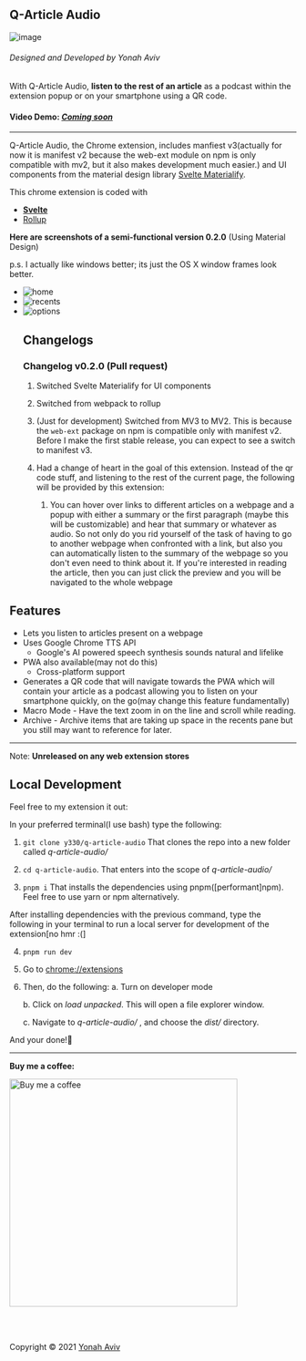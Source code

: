 
<h2>Q-Article Audio</h2>

![image](https://github.com/y330/Q-Article-Audio/blob/master/assets/logo-dark.svg?raw=true)

<h6>Designed and Developed by Yonah Aviv</h6>



With Q-Article Audio, <b>listen to the rest of an article</b> as a podcast within the extension popup or on your smartphone using a QR code.

<h4>Video Demo: <a href="#" title="demo"><em>Coming soon</em></a></h4>

----

Q-Article Audio, the Chrome extension, includes manfiest v3(actually for now it is manifest v2 because the web-ext module on npm is only compatible with mv2, but it also makes development much easier.) and UI components from the material design library <a href="https://svelte-materialify.vercel.app/" title="Svelte Materialify">Svelte Materialify</a>.

This chrome extension is coded with
- <a href="https://svelte.dev/" title="Svelte website"> __Svelte__ </a>
- <a href="https://rollupjs.org" title="webpack.js website">Rollup</a>

__Here are screenshots of a semi-functional version 0.2.0__ (Using Material Design)

p.s. I actually like windows better; its just the OS X window frames look better.

<ul>
  <li>
   <img alt="home" src="https://github.com/y330/q-article-audio/blob/master/assets/screenshots/home.png?raw=true"/>
 </li>
  <li>
   <img alt="recents" src="https://github.com/y330/q-article-audio/blob/master/assets/screenshots/recents.png?raw=true"/>
  </li>
  <li>
   <img alt="options" src="https://github.com/y330/q-article-audio/blob/master/assets/screenshots/options.png?raw=true"/>

  </li>
    
## Changelogs
	
### Changelog v0.2.0 (Pull request)

1. Switched Svelte Materialify for UI components
	
2. Switched from webpack to rollup
	
3. (Just for development) Switched from MV3 to MV2. This is because the `web-ext` package on npm is compatible only with manifest v2. Before I make the first stable release, you can expect to see a switch to manifest v3.
	
4. Had a change of heart in the goal of this extension. Instead of the qr code stuff, and listening to the rest of the current page, the following will be provided by this extension:
	1. You can hover over links to different articles on a webpage and a popup with either a summary or the first paragraph (maybe this will be customizable) and hear that summary or whatever as audio. So not only do you rid yourself of the task of having to go to another webpage when confronted with a link, but also you can automatically listen to the summary of the webpage so you don't even need to think about it. If you're interested in reading the article, then you can just click the preview and you will be navigated to the whole webpage

</ul>
  <h2>Features</h2>
  <ul>
   <li>Lets you listen to articles present on a webpage</li>
  <li>
 Uses Google Chrome TTS API
 <ul>
 <li>Google's AI powered speech synthesis sounds natural and lifelike</li>
 </ul>
 </li>
 <li>
 PWA also available(may not do this)
 <ul>
 <li>Cross-platform support</li>
 </ul>
 </li>
 <li> Generates a QR code that will navigate towards the PWA which will contain your article as a podcast allowing you to listen on your smartphone quickly, on the go(may change this feature fundamentally)</li>
 <li>
 Macro Mode - Have the text zoom in on the line and scroll while reading.
 </li>
 <li>
 Archive -  Archive items that are taking up space in the recents pane but you still may want to reference for later.
 </li>
</ul>

-------
Note: <b>Unreleased on any web extension stores</b>

## Local Development

Feel free to my extension it out:

In your preferred terminal(I use bash) type the following:

1. `git clone y330/q-article-audio`
That clones the repo into a new folder called _q-article-audio/_

2. `cd q-article-audio`.
That enters into the scope of _q-article-audio/_

3. `pnpm i`
That installs the dependencies using pnpm([performant]npm). Feel free to use yarn or npm alternatively.


After installing dependencies with the previous command, type the following in your terminal to run a local server for development of the extension[no hmr :(]


4. `pnpm run dev`

5. Go  to [chrome://extensions](chrome://extensions)
6. Then, do the following:
   a. Turn on developer mode
   
   b. Click on _load unpacked_. This will open a file explorer window.
   
   c. Navigate to _q-article-audio/_ , and choose the _dist/_ directory.
    


And your done!🤝

____



__Buy me a coffee:__


<a href="https://www.buymeacoffee.com/yonahaviv" title="Buy Yonah a coffee">
<img class="bmc-logo" src="https://img.buymeacoffee.com/api/?url=aHR0cHM6Ly9pbWcuYnV5bWVhY29mZmVlLmNvbS9hcGkvP25hbWU9WW9uYWgrQXZpdiZzaXplPTMwMCZiZy1pbWFnZT1ibWMmYmFja2dyb3VuZD03OUQ2QjU=&creator=Yonah+Aviv&is_creating=computer%20programming&design_code=1&design_color=%2379D6B5&slug=yonahaviv" alt="Buy me a coffee" width="400px"><a>
	
<br><br>
	
Copyright © 2021 <a class="author-link" href="https://y330.vercel.app" target="_blank" rel="noopener noreferrer" title="Yonah's website" > Yonah Aviv</a>
